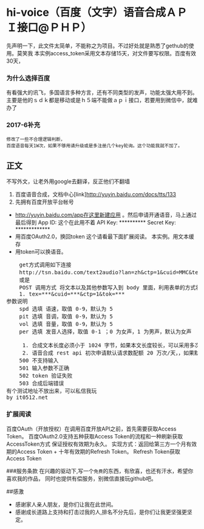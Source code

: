 # hi-voice（百度（文字）语音合成ＡＰＩ接口@ＰＨＰ）
先声明一下，此文件太简单，不能称之为项目。不过好处就是熟悉了gethub的使用。莫笑我
本实例access_token采用文本存储15天，对文件要写权限。百度有效30天，
 

### 为什么选择百度
有看强大的讯飞，多国语言多种方言，还有不同类型的发声，功能太强大用不到。
主要是他的ｓｄｋ都是移动或是ｈ５端不能做ａｐｉ接口，若要用到微信中，就难办了

### 2017-6补充
    修改了一些不合理逻辑判断，
	百度语音每天1W次，如果不够用请升级或是多注册几个key轮询。这个功能我就不加了。
## 正文
不写外文，让老外用google去翻译，反正他们不翻墙

1. 百度语音合成，文档中心[link]http://yuyin.baidu.com/docs/tts/133
2. 先拥有百度开放平台帐号
* http://yuyin.baidu.com/app在这里新建应用 。然后申请开通语音，马上通过
    	最后得到
    	App ID: 这个在此用不着
    	API Key: **********
    	Secret Key: *************
* 用百度OAuth2.0，换回token
	这个请看最下面扩展阅读。	本实例。用文本缓存
* 用token可以换语音。
<pre>
	get方式调用如下连接
	http://tsn.baidu.com/text2audio?lan=zh&ctp=1&cuid=MMC&tex=合成的文&tok=access_token 
	或是
	POST 调用方式 将文本以及其他参数写入到 body 里面，利用表单的方式将参数传递到服务端。调用地址为 http://tsn.baidu.com/text2audio 所有的参数都在 body 中。body 里面的数据为： 
	1. tex=***&cuid=***&ctp=1&tok=*** 
参数说明
	spd 选填 语速，取值 0-9，默认为 5 
	pit 选填 音调，取值 0-9，默认为 5 
	vol 选填 音量，取值 0-9，默认为 5 
	per 选填 发音人选择，取值 0-1 ；0 为女声，1 为男声，默认为女声

	 1. 合成文本长度必须小于 1024 字节，如果本文长度较长，可以采用多次请求的方式。切 忌不可文本长度超过限制。 
	 2. 语音合成 rest api 初次申请默认请求数配额 20 万次/天，，如果默认配额不能满足需求， 请申请提高配额
	500 不支持输入 
	501 输入参数不正确 
	502 token 验证失败 
	503 合成后端错误 
有个测试地址不放出来，可以私信我玩
by it0512.net
</pre>
### 扩展阅读
百度OAuth（开放授权）在调用百度开放API之前，首先需要获取Access Token。
百度OAuth2.0支持五种获取Access Token的流程和一种刷新获取AccessToken方式
保证授权有效期为永久。
实现方式：返回给第三方一个月有效期的Access Token + 十年有效期的Refresh Token。
Refresh Token获取Access Token



###服务条款
在兴趣的驱动下,写一个`免费`的东西，有欣喜，也还有汗水，希望你喜欢我的作品，
同时也提供有偿服务，别微信直接玩github吧。


##感激
* 感谢家人亲人朋友，是你们让我在此世间。
* 感谢成长道路上支持和打击过我的人,排名不分先后，是你们让我更坚强更坚定。
